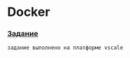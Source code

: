 # Docker
### [Задание](https://kodaktor.ru/g/dockerportfolio)
`задание выполнено на платформе vscale`

